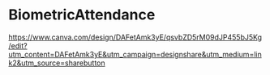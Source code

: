 # BiometricAttendance
https://www.canva.com/design/DAFetAmk3yE/qsvbZD5rM09dJP455bJ5Kg/edit?utm_content=DAFetAmk3yE&utm_campaign=designshare&utm_medium=link2&utm_source=sharebutton
